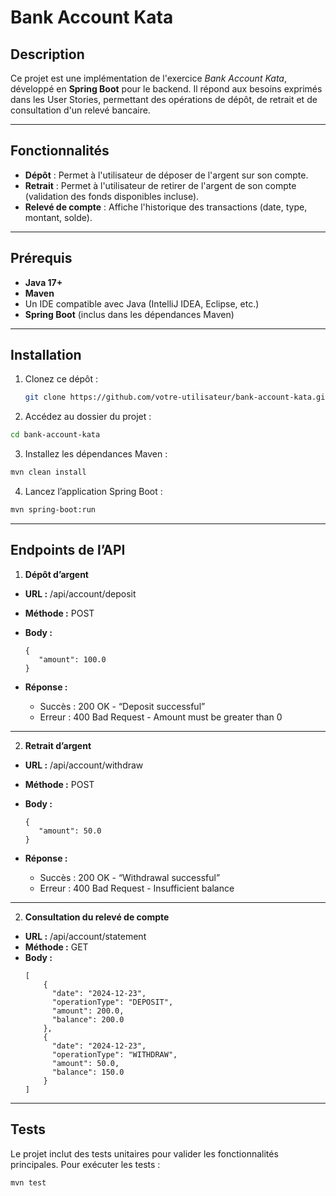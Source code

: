 # **Bank Account Kata**

## **Description**
Ce projet est une implémentation de l'exercice *Bank Account Kata*, développé en **Spring Boot** pour le backend. Il répond aux besoins exprimés dans les User Stories, permettant des opérations de dépôt, de retrait et de consultation d'un relevé bancaire.

---

## **Fonctionnalités**
- **Dépôt** : Permet à l'utilisateur de déposer de l'argent sur son compte.
- **Retrait** : Permet à l'utilisateur de retirer de l'argent de son compte (validation des fonds disponibles incluse).
- **Relevé de compte** : Affiche l'historique des transactions (date, type, montant, solde).

---

## **Prérequis**
- **Java 17+**
- **Maven**
- Un IDE compatible avec Java (IntelliJ IDEA, Eclipse, etc.)
- **Spring Boot** (inclus dans les dépendances Maven)

---

## **Installation**

1. Clonez ce dépôt :
   ```bash
   git clone https://github.com/votre-utilisateur/bank-account-kata.git
   ```
2.	Accédez au dossier du projet :
   ```bash
   cd bank-account-kata
   ```
3.	Installez les dépendances Maven :
   ```bash
   mvn clean install
   ```
4.	Lancez l’application Spring Boot :
   ```bash
   mvn spring-boot:run
   ```
---

## **Endpoints de l’API**
1. **Dépôt d’argent**
- **URL :** /api/account/deposit
- **Méthode :** POST
- **Body :**
    ```josn
   {
       "amount": 100.0
    }
   ```

- **Réponse :**
  - Succès : 200 OK - “Deposit successful”
  - Erreur : 400 Bad Request - Amount must be greater than 0
  
---

2. **Retrait d’argent**
- **URL :** /api/account/withdraw
- **Méthode :** POST
- **Body :**
    ```josn
   {
       "amount": 50.0
    }
   ```

- **Réponse :**
    - Succès : 200 OK - “Withdrawal successful”
    - Erreur : 400 Bad Request - Insufficient balance

---

2. **Consultation du relevé de compte**
- **URL :** /api/account/statement
- **Méthode :** GET
- **Body :**
    ```josn
   [
        {
          "date": "2024-12-23",
          "operationType": "DEPOSIT",
          "amount": 200.0,
          "balance": 200.0
        },
        {
          "date": "2024-12-23",
          "operationType": "WITHDRAW",
          "amount": 50.0,
          "balance": 150.0
        }
  ]
   ```

---

## **Tests**

Le projet inclut des tests unitaires pour valider les fonctionnalités principales. Pour exécuter les tests :
```bash
mvn test
```